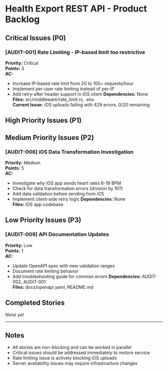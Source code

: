 # Health Export REST API - Product Backlog

## Critical Issues (P0)

### [AUDIT-001] Rate Limiting - IP-based limit too restrictive
**Priority:** Critical  
**Points:** 3  
**AC:** 
- Increase IP-based rate limit from 20 to 100+ requests/hour
- Implement per-user rate limiting instead of per-IP
- Add retry-after header support in iOS client
**Dependencies:** None  
**Files:** src/middleware/rate_limit.rs, .env  
**Current Issue:** iOS uploads failing with 429 errors, 0/20 remaining



## High Priority Issues (P1)



## Medium Priority Issues (P2)

### [AUDIT-006] iOS Data Transformation Investigation
**Priority:** Medium  
**Points:** 5  
**AC:**
- Investigate why iOS app sends heart rates 6-19 BPM
- Check for data transformation errors (division by 10?)
- Add data validation before sending from iOS
- Implement client-side retry logic
**Dependencies:** None  
**Files:** iOS app codebase


## Low Priority Issues (P3)


### [AUDIT-009] API Documentation Updates
**Priority:** Low  
**Points:** 1  
**AC:**
- Update OpenAPI spec with new validation ranges
- Document rate limiting behavior
- Add troubleshooting guide for common errors
**Dependencies:** AUDIT-002, AUDIT-001  
**Files:** docs/openapi.yaml, README.md

## Completed Stories

_None yet_

---

## Notes

- All stories are non-blocking and can be worked in parallel
- Critical issues should be addressed immediately to restore service
- Rate limiting issue is actively blocking iOS uploads
- Server availability issues may require infrastructure changes